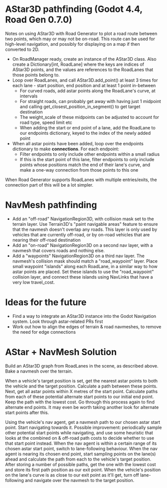 # AStar3D pathfinding (Godot 4.4, Road Gen 0.7.0)

Notes on using AStar3D with Road Generator to plot a road route between two points, which may or may not be on-road. This route can be used for high-level navigation, and possibly for displaying on a map if then converted to 2D.

- On RoadManager ready, create an instance of the AStar3D class. Also create a Dictionary[int, RoadLane] where the keys are indices of AStar3D points, and the values are references to the RoadLanes that those points belong to.
- Loop over RoadLanes, and call AStar3D.add_point() at least 3 times for each lane - start position, end position and at least 1 point in-between
	- For curved roads, add astar points along the RoadLane's curve, at intervals
	- For straight roads, can probably get away with having just 1 midpoint and calling get_closest_position_in_segment() to get target destination
	- The weight_scale of these midpoints can be adjusted to account for road type, speed limit etc
	- When adding the start or end point of a lane, add the RoadLane to our endpoints dictionary, keyed to the index of the newly added point
- When all astar points have been added, loop over the endpoints dictionary to make **connections**. For each endpoint:
	- Filter endpoints to only include other endpoints within a small radius
	- If this is the start point of this lane, filter endpoints to only include points whose positions match the end of their lane's curve, and make a one-way connection from those points to this one

When Road Generator supports RoadLanes with multiple entries/exits, the connection part of this will be a lot simpler.


# NavMesh pathfinding

- Add an "off-road" NavigationRegion3D, with collision mask set to the terrain layer. Use Terrain3D's "paint navigable areas" feature to ensure that the navmesh doesn't overlap any roads. This layer is only used by vehicles that are currently off-road, or by on-road vehicles that are nearing their off-road destination
- Add an "on-road" NavigationRegion3D on a second nav layer, with a navmesh that covers roads and nothing else.
- Add a "waypoints" NavigationRegion3D on a third nav layer. The navmesh's collision mask should match a "road_waypoint" layer. Place small waypoint "islands" along each RoadLane, in a similar way to how astar points are placed. Set these islands to use the "road_waypoint" collision layer, and connect these islands using NavLinks that have a very low travel_cost.


# Ideas for the future

- Find a way to integrate an AStar3D instance into the Godot Navigation system. Look through astar-related PRs first
- Work out how to align the edges of terrain & road navmeshes, to remove the need for edge connections


# AStar + NavMesh Solution

Build an AStar3D graph from RoadLanes in the scene, as described above. Bake a navmesh over the terrain.

When a vehicle's target position is set, get the nearest astar points to both the vehicle and the target position. Calculate a path between these points.
Next, get all astar points within X metres of the start point. Calculate paths from each of these potential alternate start points to our initial end point. Keep the path with the lowest cost.
Go through this process again to find alternate end points. It may even be worth taking another look for alternate start points after this.

Using the vehicle's nav agent, get a navmesh path to our chosen astar start point. Start navigating towards it.
Possible improvement: periodically sample other potential start points while navigating, and use some heuristic that looks at the combined on & off-road path costs to decide whether to use that start point instead.
When the nav agent is within a certain range of its chosen astar start point, switch to lane-following behaviour.
When the nav agent is nearing its chosen end point, start sampling points on the lane(s) ahead and calculate the path from each to the vehicle's target position.
After storing a number of possible paths, get the one with the lowest cost and store its first path position as our exit point.
When the vehicle's position on the lane's curve is as close to our exit point as it'll get, turn off lane-following and navigate over the navmesh to the target position.
